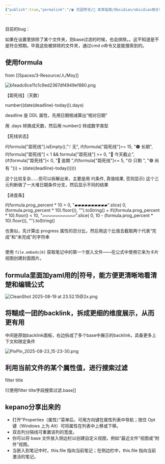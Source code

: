 ```yaml
---
{"publish":true,"permalink":"/🍀 花园导览/🧰 本库指南/Obsidian/obsidian相关笔记/base 使用技巧.md","created":"2025-06-27","modified":"2025-08-28","cssclasses":""}
---
```



##

目前的bug：

如果在设置里排除了某个文件夹，则base过滤的时候，也会排除。。这不知道是不是符合预期。毕竟这些被排除的文件夹，通过cmd o命令又是能搜索到的。

## 使用formula

from [[Spaces/3-Resource/人/Moy]]

![b1eadc6ce11c1c9ed2367df4949ef880.png](https://pub-pic.oldwinter.top/2025/06/423370140ae432c8b1b8e2f0fb08f1cc.png)

【距死线】（天数）

number((date(deadline)-today()).days)

deadline 是 DDL 属性，先用日期相减算出“相对日期”

用 .days 转换成天数，然后用 number() 转成数字类型

【死线状态】

if(formula["距死线"].isEmpty(),"❔ 无", if(formula["距死线"]>= 15, "🟠 长期", if(formula["距死线"] < 1 && formula["距死线"] >= 0, "🚨 今天截止", (if(formula["距死线"]< 0, "🔴 逾期 ",if(formula["距死线"]<= 5, "🟡 只剩 ", "🟢 尚有 "))) + (date(deadline)-today()))))

这个比较复杂……但可以拆解出来，主要是用 if(条件, 真值结果, 否则显示) 这个三元判断做了一大堆日期条件分支，然后显示不同的结果

【进度条】

if(formula.prog_percent * 10 > 0, "▰▰▰▰▰▰▰▰▰▰".slice( 0, (formula.prog_percent * 10).floor()), "").toString() + if((formula.prog_percent * 10).floor() < 10, "▱▱▱▱▱▱▱▱▱▱".slice( 0, 10 - (formula.prog_percent * 10).floor()), "").toString()

也类似，先计算出 progress 属性的百分比，然后用这个比值去截取两个代表“完成”和“未完成”的字符串

##

使用 `file.embeds[0]` 获取笔记中的第一个嵌入文件——在公式中使用它来为卡片视图创建封面图片。

## formula里面加yaml用的|符号，能方便更清晰地看清楚和编辑公式

![CleanShot 2025-08-19 at 23.52.15@2x.png](https://pub-pic.oldwinter.top/2025/08/e67e0e27949b7c6562e3c8b0e41693c7.png)

## 将糊成一团的backlink，拆成更细的维度展示，从而更有用

中间是原始backlink面板，右边拆成了多个base中展示的backlink，具备更多上下文和限定条件

![PixPin_2025-08-23_15-23-30.png](https://pub-pic.oldwinter.top/2025/08/b917fd9f1e025a39c7477401bb479b4d.png)

## 利用当前文件的某个属性值，进行搜索过滤

filter title

![[使用filter tilte字段搜索过滤.base]]

## kepano分享出来的

- 打开“Properties（属性）”菜单后，可用方向键在属性列表中导航；按住 Opt 键（Windows 上为 Alt）可将属性在列表中上移或下移。
- 双击列分隔线可重置该列的宽度。
- 你可以将 base 文件放入侧边栏以创建自定义视图，例如“最近文件”视图或“附件”视图。
- 当嵌入到笔记中时，⁠this.file 指向当前笔记；在侧边栏中，⁠this.file 指向当前激活的笔记。
